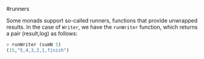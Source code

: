 #runners

Some monads support so-called runners, functions that provide unwrapped results. In the case of `Writer`, we have the `runWriter` function, which returns a pair (result,log) as follows:
```haskell
> runWriter (sumN 5)
(15,"5,4,3,2,1,finish")
```

